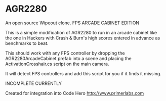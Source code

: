 # AGR2280
An open source Wipeout clone. FPS ARCADE CABINET EDITION

This is a simple modification of AGR2280 to run in an arcade cabinet like the one in Hackers with Crash & Burn's high scores entered in advance as benchmarks to beat.

This should work with any FPS controller by dropping the AGR2280ArcadeCabinet prefab into a scene and placing the ActivationCrosshair.cs script on the main camera.

It will detect FPS controllers and add this script for you if it finds it missing.

INCOMPLETE CURRENTLY

Created for integration into Code Hero http://www.primerlabs.com
